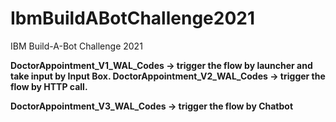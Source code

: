 # IbmBuildABotChallenge2021
IBM Build-A-Bot Challenge 2021

<b>
DoctorAppointment_V1_WAL_Codes -> trigger the flow by launcher and take input by Input Box.
DoctorAppointment_V2_WAL_Codes -> trigger the flow by HTTP call. 

DoctorAppointment_V3_WAL_Codes -> trigger the flow by Chatbot
</b>
